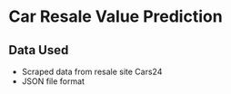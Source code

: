 # Car Resale Value Prediction

## Data Used
- Scraped data from resale site Cars24 
- JSON file format
